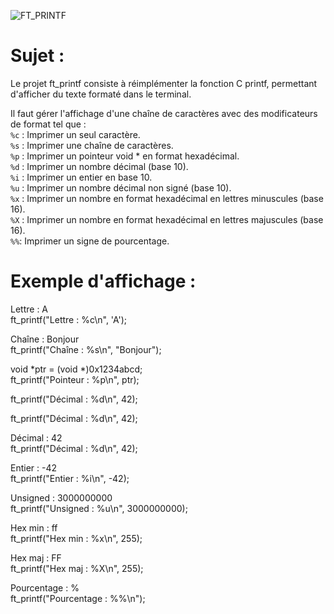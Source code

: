 ![FT_PRINTF](https://github.com/user-attachments/assets/05be681d-d5c3-4edc-adaf-ca76656be458)

# Sujet :
Le projet ft_printf consiste à réimplémenter la fonction C printf, permettant d'afficher du texte formaté dans le terminal. <br>

Il faut gérer l'affichage d'une chaîne de caractères avec des modificateurs de format tel que : <br>
`%c` : Imprimer un seul caractère. <br>
`%s` : Imprimer une chaîne de caractères. <br>
`%p` : Imprimer un pointeur void * en format hexadécimal. <br>
`%d` : Imprimer un nombre décimal (base 10). <br>
`%i` : Imprimer un entier en base 10. <br>
`%u` : Imprimer un nombre décimal non signé (base 10). <br>
`%x` : Imprimer un nombre en format hexadécimal en lettres minuscules (base 16). <br>
`%X` : Imprimer un nombre en format hexadécimal en lettres majuscules (base 16). <br>
`%%`: Imprimer un signe de pourcentage. <br>

# Exemple d'affichage :
Lettre : A <br>
ft_printf("Lettre : %c\n", 'A'); <br>

Chaîne : Bonjour <br>
ft_printf("Chaîne : %s\n", "Bonjour"); <br>

void *ptr = (void *)0x1234abcd; <br>
ft_printf("Pointeur : %p\n", ptr); <br>

ft_printf("Décimal : %d\n", 42); <br>

ft_printf("Décimal : %d\n", 42); <br>

Décimal : 42 <br>
ft_printf("Décimal : %d\n", 42); <br>

Entier : -42 <br>
ft_printf("Entier : %i\n", -42); <br>

Unsigned : 3000000000 <br>
ft_printf("Unsigned : %u\n", 3000000000); <br>

Hex min : ff <br>
ft_printf("Hex min : %x\n", 255); <br>

Hex maj : FF <br>
ft_printf("Hex maj : %X\n", 255); <br>

Pourcentage : % <br>
ft_printf("Pourcentage : %%\n"); <br>
